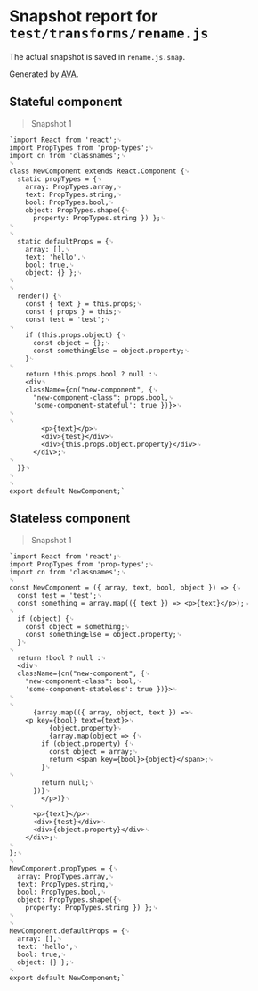 # Snapshot report for `test/transforms/rename.js`

The actual snapshot is saved in `rename.js.snap`.

Generated by [AVA](https://ava.li).

## Stateful component

> Snapshot 1

    `import React from 'react';␊
    import PropTypes from 'prop-types';␊
    import cn from 'classnames';␊
    ␊
    class NewComponent extends React.Component {␊
      static propTypes = {␊
        array: PropTypes.array,␊
        text: PropTypes.string,␊
        bool: PropTypes.bool,␊
        object: PropTypes.shape({␊
          property: PropTypes.string }) };␊
    ␊
    ␊
      static defaultProps = {␊
        array: [],␊
        text: 'hello',␊
        bool: true,␊
        object: {} };␊
    ␊
    ␊
      render() {␊
        const { text } = this.props;␊
        const { props } = this;␊
        const test = 'test';␊
    ␊
        if (this.props.object) {␊
          const object = {};␊
          const somethingElse = object.property;␊
        }␊
    ␊
        return !this.props.bool ? null :␊
        <div␊
        className={cn("new-component", {␊
          "new-component-class": props.bool,␊
          'some-component-stateful': true })}>␊
    ␊
    ␊
            <p>{text}</p>␊
            <div>{test}</div>␊
            <div>{this.props.object.property}</div>␊
          </div>;␊
    ␊
      }}␊
    ␊
    ␊
    export default NewComponent;`

## Stateless component

> Snapshot 1

    `import React from 'react';␊
    import PropTypes from 'prop-types';␊
    import cn from 'classnames';␊
    ␊
    const NewComponent = ({ array, text, bool, object }) => {␊
      const test = 'test';␊
      const something = array.map(({ text }) => <p>{text}</p>);␊
    ␊
      if (object) {␊
        const object = something;␊
        const somethingElse = object.property;␊
      }␊
    ␊
      return !bool ? null :␊
      <div␊
      className={cn("new-component", {␊
        "new-component-class": bool,␊
        'some-component-stateless': true })}>␊
    ␊
    ␊
          {array.map(({ array, object, text }) =>␊
        <p key={bool} text={text}>␊
              {object.property}␊
              {array.map(object => {␊
            if (object.property) {␊
              const object = array;␊
              return <span key={bool}>{object}</span>;␊
            }␊
    ␊
            return null;␊
          })}␊
            </p>)}␊
    ␊
          <p>{text}</p>␊
          <div>{test}</div>␊
          <div>{object.property}</div>␊
        </div>;␊
    ␊
    };␊
    ␊
    NewComponent.propTypes = {␊
      array: PropTypes.array,␊
      text: PropTypes.string,␊
      bool: PropTypes.bool,␊
      object: PropTypes.shape({␊
        property: PropTypes.string }) };␊
    ␊
    ␊
    NewComponent.defaultProps = {␊
      array: [],␊
      text: 'hello',␊
      bool: true,␊
      object: {} };␊
    ␊
    export default NewComponent;`
